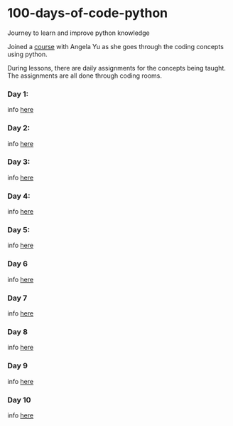# 100-days-of-code-python
Journey to learn and improve python knowledge

Joined a [course](https://www.udemy.com/share/103IHM3@cFbbuYKINZHTJVUnRYxrdze47-9i4QwDvhjjM5wCMP4zwEJcK7UoFJF-wanrmAtC-A==/) with Angela Yu as she goes through the coding concepts using python.

During lessons, there are daily assignments for the concepts being taught. The assignments are all done through coding rooms.

### Day 1:
info [here](D1/Day1.md)

### Day 2:
info [here](D2/Day2.md)

### Day 3:
info [here](D3/Day3.md)

### Day 4:
info [here](D4/Day4.md)

### Day 5:
info [here](D5/Day5.md)

### Day 6
info [here](D6/Day6.md)

### Day 7
info [here](D7/Day7.md)

### Day 8
info [here](D8/Day8.md)

### Day 9
info [here](D9/Day9.md)

### Day 10
info [here](D10/Day10.md)